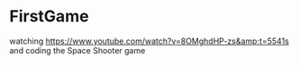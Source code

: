 # FirstGame
watching https://www.youtube.com/watch?v=8OMghdHP-zs&amp;t=5541s and coding the Space Shooter game
